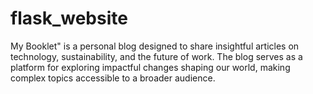# flask_website
My Booklet" is a personal blog designed to share insightful articles on technology, sustainability, and the future of work. The blog serves as a platform for exploring impactful changes shaping our world, making complex topics accessible to a broader audience. 
